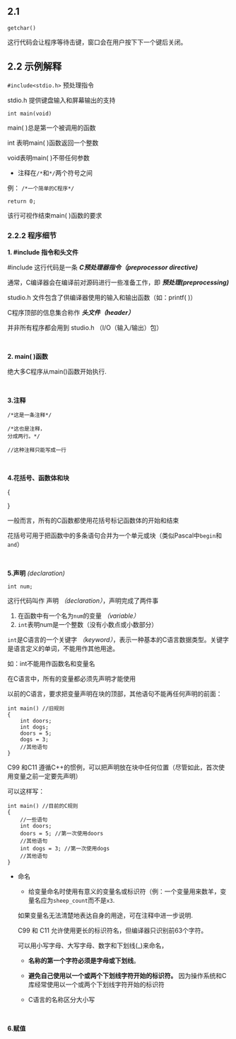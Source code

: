 ## 2.1
```
getchar()
```
这行代码会让程序等待击键，窗口会在用户按下下一个键后关闭。

## 2.2 示例解释
`
#include<stdio.h>
`
预处理指令

stdio.h 提供键盘输入和屏幕输出的支持

`
int main(void)
`

main( )总是第一个被调用的函数

int 表明main( )函数返回一个整数

void表明main( )不带任何参数

- 注释在`/*`和`*/`两个符号之间

例： `/*一个简单的C程序*/`

```
return 0;
```
该行可视作结束main( )函数的要求

### 2.2.2 程序细节

**1. #include 指令和头文件**

#include 这行代码是一条 ***C预处理器指令（preprocessor directive)***

通常，C编译器会在编译前对源码进行一些准备工作，即 ***预处理(preprocessing)***

studio.h 文件包含了供编译器使用的输入和输出函数（如：printf( )）

C程序顶部的信息集合称作 ***头文件（header）***

并非所有程序都会用到 studio.h （I/O（输入/输出）包）

<br>

**2. main( )函数**

绝大多C程序从main()函数开始执行.

<br>


**3.注释**

`/*这是一条注释*/`
```
/*这也是注释，
分成两行。*/
```

`//这种注释只能写成一行`

<br>

**4.花括号、函数体和块**

{

}

一般而言，所有的C函数都使用花括号标记函数体的开始和结束

花括号可用于把函数中的多条语句合并为一个单元或块（类似Pascal中`begin`和`and`）

<br>

**5.声明** *(declaration)*

`int num;`

这行代码叫作 声明 *（declaration）*，声明完成了两件事
   1. 在函数中有一个名为`num`的变量 *（variable）*
   2. `int`表明num是一个整数（没有小数点或小数部分）
   
`int`是C语言的一个关键字 *（keyword）*，表示一种基本的C语言数据类型。关键字是语言定义的单词，不能用作其他用途。

如：int不能用作函数名和变量名

在C语言中，所有的变量都必须先声明才能使用

以前的C语言，要求把变量声明在块的顶部，其他语句不能再任何声明的前面：

```
int main() //旧规则
{
    int doors;
    int dogs;
    doors = 5;
    dogs = 3;
    //其他语句
}
```

C99 和C11 遵循C++的惯例，可以把声明放在块中任何位置（尽管如此，首次使用变量之前一定要先声明）

可以这样写：
```
int main() //目前的C规则
{
    //一些语句
    int doors;
    doors = 5; //第一次使用doors
    //其他语句
    int dogs = 3; //第一次使用dogs
    //其他语句
}
```

- 命名
 
  - 给变量命名时使用有意义的变量名或标识符（例：一个变量用来数羊，变量名应为`sheep_count`而不是`x3`.

  如果变量名无法清楚地表达自身的用途，可在注释中进一步说明.

  C99 和 C11 允许使用更长的标识符名，但编译器只识别前63个字符。

  可以用小写字母、大写字母、数字和下划线(_)来命名，
  - **名称的第一个字符必须是字母或下划线**。

  - **避免自己使用以一个或两个下划线字符开始的标识符。** 因为操作系统和C库经常使用以一个或两个下划线字符开始的标识符
  - C语言的名称区分大小写
  
<br>

**6.赋值**

